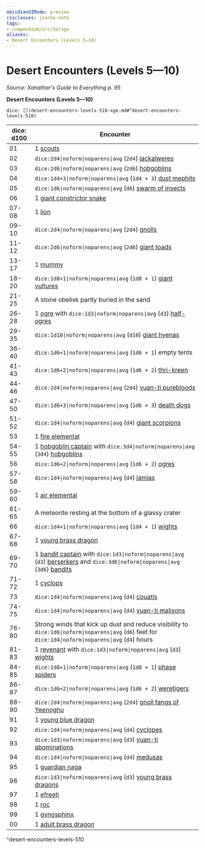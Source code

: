 ```yaml
---
obsidianUIMode: preview
cssclasses: json5e-note
tags:
- compendium/src/5e/xge
aliases:
- Desert Encounters (Levels 5—10)
---
```

# Desert Encounters (Levels 5—10)
*Source: Xanathar's Guide to Everything p. 95* 

**Desert Encounters (Levels 5—10)**

`dice: [](desert-encounters-levels-510-xge.md#^desert-encounters-levels-510)`

| dice: d100 | Encounter |
|------------|-----------|
| 01 | 1 [scouts](/3-Mechanics/CLI/bestiary/humanoid/scout-xmm.md) |
| 02 | `dice:2d4\|noform\|noparens\|avg` (`2d4`) [jackalweres](/3-Mechanics/CLI/bestiary/fiend/jackalwere-xmm.md) |
| 03 | `dice:2d6\|noform\|noparens\|avg` (`2d6`) [hobgoblins](/3-Mechanics/CLI/bestiary/fey/hobgoblin-warrior-xmm.md) |
| 04 | `dice:1d4+3\|noform\|noparens\|avg` (`1d4 + 3`) [dust mephits](/3-Mechanics/CLI/bestiary/elemental/dust-mephit-xmm.md) |
| 05 | `dice:1d6\|noform\|noparens\|avg` (`d6`) [swarm of insects](/3-Mechanics/CLI/bestiary/beast/swarm-of-insects-xmm.md) |
| 06 | 1 [giant constrictor snake](/3-Mechanics/CLI/bestiary/beast/giant-constrictor-snake-xmm.md) |
| 07-08 | 1 [lion](/3-Mechanics/CLI/bestiary/beast/lion-xmm.md) |
| 09-10 | `dice:2d4\|noform\|noparens\|avg` (`2d4`) [gnolls](/3-Mechanics/CLI/bestiary/fiend/gnoll-warrior-xmm.md) |
| 11-12 | `dice:2d6\|noform\|noparens\|avg` (`2d6`) [giant toads](/3-Mechanics/CLI/bestiary/beast/giant-toad-xmm.md) |
| 13-17 | 1 [mummy](/3-Mechanics/CLI/bestiary/undead/mummy-xmm.md) |
| 18-20 | `dice:1d8+1\|noform\|noparens\|avg` (`1d8 + 1`) [giant vultures](/3-Mechanics/CLI/bestiary/monstrosity/giant-vulture-xmm.md) |
| 21-25 | A stone obelisk partly buried in the sand |
| 26-28 | 1 [ogre](/3-Mechanics/CLI/bestiary/giant/ogre-xmm.md) with `dice:1d3\|noform\|noparens\|avg` (`d3`) [half-ogres](/3-Mechanics/CLI/bestiary/giant/ogrillon-ogre-xmm.md) |
| 29-35 | `dice:1d10\|noform\|noparens\|avg` (`d10`) [giant hyenas](/3-Mechanics/CLI/bestiary/beast/giant-hyena-xmm.md) |
| 36-40 | `dice:1d6+1\|noform\|noparens\|avg` (`1d6 + 1`) empty tents |
| 41-43 | `dice:1d6+2\|noform\|noparens\|avg` (`1d6 + 2`) [thri-kreen](/3-Mechanics/CLI/bestiary/monstrosity/thri-kreen-marauder-xmm.md) |
| 44-46 | `dice:2d4\|noform\|noparens\|avg` (`2d4`) [yuan-ti purebloods](/3-Mechanics/CLI/bestiary/monstrosity/yuan-ti-infiltrator-xmm.md) |
| 47-50 | `dice:1d6+3\|noform\|noparens\|avg` (`1d6 + 3`) [death dogs](/3-Mechanics/CLI/bestiary/monstrosity/death-dog-xmm.md) |
| 51-52 | `dice:1d4\|noform\|noparens\|avg` (`d4`) [giant scorpions](/3-Mechanics/CLI/bestiary/beast/giant-scorpion-xmm.md) |
| 53 | 1 [fire elemental](/3-Mechanics/CLI/bestiary/elemental/fire-elemental-xmm.md) |
| 54-55 | 1 [hobgoblin captain](/3-Mechanics/CLI/bestiary/fey/hobgoblin-captain-xmm.md) with `dice:3d4\|noform\|noparens\|avg` (`3d4`) [hobgoblins](/3-Mechanics/CLI/bestiary/fey/hobgoblin-warrior-xmm.md) |
| 56 | `dice:1d6+2\|noform\|noparens\|avg` (`1d6 + 2`) [ogres](/3-Mechanics/CLI/bestiary/giant/ogre-xmm.md) |
| 57-58 | `dice:1d4\|noform\|noparens\|avg` (`d4`) [lamias](/3-Mechanics/CLI/bestiary/fiend/lamia-xmm.md) |
| 59-60 | 1 [air elemental](/3-Mechanics/CLI/bestiary/elemental/air-elemental-xmm.md) |
| 61-65 | A meteorite resting at the bottom of a glassy crater |
| 66 | `dice:1d4+1\|noform\|noparens\|avg` (`1d4 + 1`) [wights](/3-Mechanics/CLI/bestiary/undead/wight-xmm.md) |
| 67-68 | 1 [young brass dragon](/3-Mechanics/CLI/bestiary/dragon/young-brass-dragon-xmm.md) |
| 69-70 | 1 [bandit captain](/3-Mechanics/CLI/bestiary/humanoid/bandit-captain-xmm.md) with `dice:1d3\|noform\|noparens\|avg` (`d3`) [berserkers](/3-Mechanics/CLI/bestiary/humanoid/berserker-xmm.md) and `dice:3d6\|noform\|noparens\|avg` (`3d6`) [bandits](/3-Mechanics/CLI/bestiary/humanoid/bandit-xmm.md) |
| 71-72 | 1 [cyclops](/3-Mechanics/CLI/bestiary/giant/cyclops-sentry-xmm.md) |
| 73 | `dice:1d4\|noform\|noparens\|avg` (`d4`) [couatls](/3-Mechanics/CLI/bestiary/celestial/couatl-xmm.md) |
| 74-75 | `dice:1d4\|noform\|noparens\|avg` (`d4`) [yuan-ti malisons](/3-Mechanics/CLI/bestiary/monstrosity/yuan-ti-malison-type-1-xmm.md) |
| 76-80 | Strong winds that kick up dust and reduce visibility to `dice:1d6\|noform\|noparens\|avg` (`d6`) feet for `dice:1d4\|noform\|noparens\|avg` (`d4`) hours |
| 81-83 | 1 [revenant](/3-Mechanics/CLI/bestiary/undead/revenant-xmm.md) with `dice:1d3\|noform\|noparens\|avg` (`d3`) [wights](/3-Mechanics/CLI/bestiary/undead/wight-xmm.md) |
| 84-85 | `dice:1d8+1\|noform\|noparens\|avg` (`1d8 + 1`) [phase spiders](/3-Mechanics/CLI/bestiary/monstrosity/phase-spider-xmm.md) |
| 86-87 | `dice:1d6+2\|noform\|noparens\|avg` (`1d6 + 2`) [weretigers](/3-Mechanics/CLI/bestiary/monstrosity/weretiger-xmm.md) |
| 88-90 | `dice:2d4\|noform\|noparens\|avg` (`2d4`) [gnoll fangs of Yeenoghu](/3-Mechanics/CLI/bestiary/fiend/gnoll-fang-of-yeenoghu-xmm.md) |
| 91 | 1 [young blue dragon](/3-Mechanics/CLI/bestiary/dragon/young-blue-dragon-xmm.md) |
| 92 | `dice:1d4\|noform\|noparens\|avg` (`d4`) [cyclopes](/3-Mechanics/CLI/bestiary/giant/cyclops-sentry-xmm.md) |
| 93 | `dice:1d3\|noform\|noparens\|avg` (`d3`) [yuan-ti abominations](/3-Mechanics/CLI/bestiary/monstrosity/yuan-ti-abomination-xmm.md) |
| 94 | `dice:1d4\|noform\|noparens\|avg` (`d4`) [medusas](/3-Mechanics/CLI/bestiary/monstrosity/medusa-xmm.md) |
| 95 | 1 [guardian naga](/3-Mechanics/CLI/bestiary/celestial/guardian-naga-xmm.md) |
| 96 | `dice:1d3\|noform\|noparens\|avg` (`d3`) [young brass dragons](/3-Mechanics/CLI/bestiary/dragon/young-brass-dragon-xmm.md) |
| 97 | 1 [efreeti](/3-Mechanics/CLI/bestiary/elemental/efreeti-xmm.md) |
| 98 | 1 [roc](/3-Mechanics/CLI/bestiary/monstrosity/roc-xmm.md) |
| 99 | 1 [gynosphinx](/3-Mechanics/CLI/bestiary/celestial/sphinx-of-lore-xmm.md) |
| 00 | 1 [adult brass dragon](/3-Mechanics/CLI/bestiary/dragon/adult-brass-dragon-xmm.md) |
^desert-encounters-levels-510